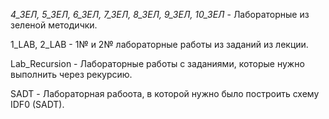 *4_ЗЕЛ, 5_ЗЕЛ, 6_ЗЕЛ, 7_ЗЕЛ, 8_ЗЕЛ, 9_ЗЕЛ, 10_ЗЕЛ* - Лабораторные из зеленой методички.

1_LAB, 2_LAB - 1№ и 2№ лабораторные работы из заданий из лекции.

Lab_Recursion - Лабораторные работы с заданиями, которые нужно выполнить через рекурсию.

SADT - Лабораторная рабоота, в которой нужно было построить схему IDF0 (SADT).
